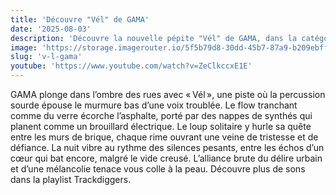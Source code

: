 ```yaml
---
title: 'Découvre "Vél" de GAMA'
date: '2025-08-03'
description: 'Découvre la nouvelle pépite "Vél" de GAMA, dans la catégorie Rap / Trap / Drill'
image: 'https://storage.imagerouter.io/5f5b79d8-30dd-45b7-87a9-b209ebff6ecb.png'
slug: 'v-l-gama'
youtube: 'https://www.youtube.com/watch?v=ZeClkccxE1E'
---
```


GAMA plonge dans l’ombre des rues avec « Vél », une piste où la percussion sourde épouse le murmure bas d’une voix troublée. Le flow tranchant comme du verre écorche l’asphalte, porté par des nappes de synthés qui planent comme un brouillard électrique. Le loup solitaire y hurle sa quête entre les murs de brique, chaque rime ouvrant une veine de tristesse et de défiance. La nuit vibre au rythme des silences pesants, entre les échos d’un cœur qui bat encore, malgré le vide creusé. L’alliance brute du délire urbain et d’une mélancolie tenace vous colle à la peau. Découvre plus de sons dans la playlist Trackdiggers.
